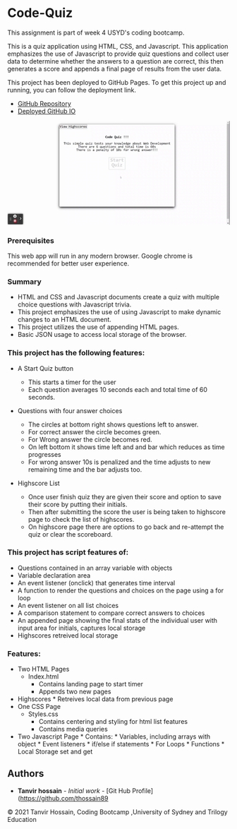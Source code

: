 # Code-Quiz

This assignment is part of week 4  USYD's coding bootcamp. 

This is a quiz application using HTML, CSS, and Javascript. This application emphasizes the use of Javascript to provide quiz questions and collect user data to determine whether the answers to a question are correct, this then generates a score and appends a final page of results from the user data. 

This project has been deployed to GitHub Pages. To get this project up and running, you can follow the deployment link. 

* [GitHub Repository](https://github.com/thossain89/Code_Quiz)
* [Deployed GitHub IO](https://thossain89.github.io/Code_Quiz/)  


![Code-Quiz Demo](./assets/img/quiz.gif)  

### Prerequisites

This web app will run in any modern browser. Google chrome is recommended for better user experience.  
### Summary

* HTML and CSS and Javascript documents create a quiz with multiple choice questions with Javascript trivia.
* This project emphasizes the use of using Javascript to make dynamic changes to an HTML document.
* This project utilizes the use of appending HTML pages.
* Basic JSON usage to access local storage of the browser.  

### This project has the following features:  

* A Start Quiz button  

    * This starts a timer for the user
    * Each question averages 10 seconds each and total time of 60 seconds.  


* Questions with four answer choices  

    * The circles at bottom right shows questions left to answer.
    * For correct answer the circle becomes green.
    * For Wrong answer the circle becomes red.
    * On left bottom it shows time left and and bar which reduces as time progresses
    * For wrong answer 10s is penalized and the time adjusts to new remaining time and the bar adjusts too.  


* Highscore List  

    * Once user finish quiz they are given their score and option to save their score by putting their initials.
    * Then after submitting the score the user is being taken to highscore page to check the list of highscores.
    * On highscore page there are options to go back and re-attempt the quiz or clear the scoreboard.  



### This project has script features of:
* Questions contained in an array variable with objects
* Variable declaration area 
* An event listener (onclick) that generates time interval
* A function to render the questions and choices on the page using a for loop
* An event listener on all list choices 
* A comparison statement to compare correct answers to choices
* An appended page showing the final stats of the individual user with input area for initials, captures local storage
* Highscores retreived local storage  

### Features: 
* Two HTML Pages
    * Index.html 
        * Contains landing page to start timer
        * Appends two new pages 
* Highscores 
        * Retreives local data from previous page
* One CSS Page
    * Styles.css
        * Contains centering and styling for html list features
        * Contains media queries
* Two Javascript Page
        * Contains: 
        * Variables, including arrays with object
        * Event listeners
        * if/else if statements
        * For Loops
        * Functions 
        * Local Storage set and get 

## Authors

* **Tanvir hossain** - *Initial work* - [Git Hub Profile](https://github.com/thossain89  

&copy; 2021 Tanvir Hossain, Coding Bootcamp ,University of Sydney and Trilogy Education


 


    
